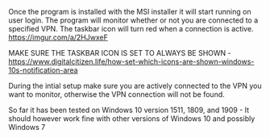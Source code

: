 Once the program is installed with the MSI installer it will start running on user login. The program will monitor whether or not you are connected to a specified VPN. The taskbar icon will turn red when a connection is active. https://imgur.com/a/2HJwxeF

MAKE SURE THE TASKBAR ICON IS SET TO ALWAYS BE SHOWN -https://www.digitalcitizen.life/how-set-which-icons-are-shown-windows-10s-notification-area

During the intial setup make sure you are actively connected to the VPN you want to monitor, otherwise the VPN connection will not be found.

So far it has been tested on Windows 10 version 1511, 1809, and 1909 - It should however work fine with other versions of Windows 10 and possibly Windows 7

